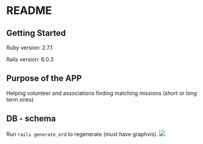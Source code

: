 # README

##  Getting Started

Ruby version: 2.7.1

Rails version: 6.0.3

## Purpose of the APP

Helping volunteer and associations finding matching missions (short or long term ones)

## DB - schema

Run `rails generate_erd` to regenerate (must have graphvis).
![](../code/Volunteer/app/assets/images/erd.png)
